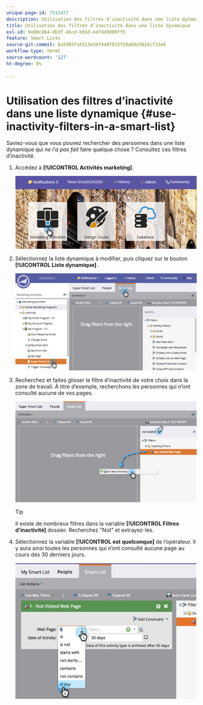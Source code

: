 ```yaml
---
unique-page-id: 7511477
description: Utilisation des filtres d’inactivité dans une liste dynamique - Documents Marketo - Documentation du produit
title: Utilisation des filtres d’inactivité dans une liste dynamique
exl-id: 9e00c864-db3f-46cd-b65d-e4fd49d89ff5
feature: Smart Lists
source-git-commit: 8a5903fa5313e34f448f833f20ab8e3624cf23e6
workflow-type: tm+mt
source-wordcount: '127'
ht-degree: 0%

---
```


# Utilisation des filtres d’inactivité dans une liste dynamique {#use-inactivity-filters-in-a-smart-list}

Saviez-vous que vous pouvez rechercher des personnes dans une liste dynamique qui _ne l&#39;a pas fait_ faire quelque chose ? Consultez ces filtres d’inactivité.

1. Accédez à **[!UICONTROL Activités marketing]**.

   ![](assets/login-marketing-activities-3.png)

1. Sélectionnez la liste dynamique à modifier, puis cliquez sur le bouton **[!UICONTROL Liste dynamique]** .

   ![](assets/smartlist-choose.png)

1. Recherchez et faites glisser le filtre d’inactivité de votre choix dans la zone de travail. À titre d’exemple, recherchons les personnes qui n’ont consulté aucune de vos pages.

   ![](assets/draginactivityfilter.png)

   >[!TIP]
   >
   >Il existe de nombreux filtres dans la variable **[!UICONTROL Filtres d’inactivité]** dossier. Recherchez &quot;Not&quot; et extrayez-les.

1. Sélectionnez la variable **[!UICONTROL est quelconque]** de l’opérateur. Il y aura ainsi toutes les personnes qui n’ont consulté aucune page au cours des 30 derniers jours.

   ![](assets/mysmartlist-people.jpg)
